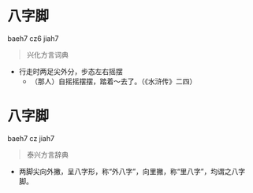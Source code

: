 # 八字脚
baeh7 cz6 jiah7
> 兴化方言词典
- 行走时两足尖外分，步态左右摇摆
  - （那人）自摇摇摆摆，踏着～去了。（《水浒传》二四）

# 八字脚
baeh7 cz jiah7
> 泰兴方言辞典
- 两脚尖向外撇，呈八字形，称“外八字”，向里撇，称“里八字”，均谓之八字脚。
